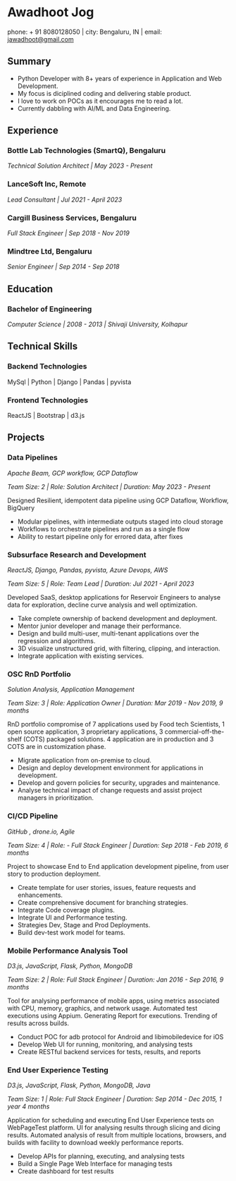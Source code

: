 # Awadhoot Jog

phone: + 91 8080128050 | city: Bengaluru, IN | email: jawadhoot@gmail.com

## Summary

- Python Developer with 8+ years of experience in Application and Web Development.
- My focus is diciplined coding and delivering stable product.
- I love to work on POCs as it encourages me to read a lot.
- Currently dabbling with AI/ML and Data Engineering.
  
## Experience

### Bottle Lab Technologies (SmartQ), Bengaluru

*Technical Solution Architect | May 2023 - Present*

### LanceSoft Inc, Remote

*Lead Consultant | Jul 2021 - April 2023*

### Cargill Business Services, Bengaluru

*Full Stack Engineer | Sep 2018 - Nov 2019*

### Mindtree Ltd, Bengaluru

*Senior Engineer | Sep 2014 - Sep 2018*

## Education

### Bachelor of Engineering

*Computer Science | 2008 - 2013 | Shivaji University, Kolhapur*

## Technical Skills

### Backend Technologies

MySql | Python | Django | Pandas | pyvista

### Frontend Technologies

ReactJS | Bootstrap | d3.js

## Projects

### Data Pipelines

*Apache Beam, GCP workflow, GCP  Dataflow*

*Team Size: 2 | Role: Solution Architect | Duration: May 2023 - Present*

Designed Resilient, idempotent data pipeline using GCP Dataflow, Workflow, BigQuery

- Modular pipelines, with intermediate outputs staged into cloud storage
- Workflows to orchestrate pipelines and run as a single flow
- Ability to restart pipeline only for errored data, after fixes

### Subsurface Research and Development

*ReactJS, Django, Pandas, pyvista, Azure Devops, AWS*

*Team Size: 5 | Role: Team Lead | Duration: Jul 2021 - April 2023*

Developed SaaS, desktop applications for Reservoir Engineers to analyse data for exploration, decline curve analysis and well optimization.

- Take complete ownership of backend development and deployment.
- Mentor junior developer and manage their performance.
- Design and build multi-user, multi-tenant applications over the regression and algorithms.
- 3D visualize unstructured grid, with filtering, clipping, and interaction.
- Integrate application with existing services.

### OSC RnD Portfolio

*Solution Analysis, Application Management*

*Team Size: 3 | Role: Application Owner | Duration: Mar 2019 - Nov 2019, 9 months*

RnD portfolio compromise of 7 applications used by Food tech Scientists, 1 open source application, 3 proprietary applications, 3 commercial-off-the-shelf (COTS) packaged solutions. 4 application are in production and 3 COTS are in customization phase.

- Migrate application from on-premise to cloud.
- Design and deploy development environment for applications in development.
- Develop and govern policies for security, upgrades and maintenance.
- Analyse technical impact of change requests and assist project managers in prioritization.

### CI/CD Pipeline

*GitHub , drone.io, Agile*

*Team Size: 4 | Role: - Full Stack Engineer | Duration: Sep 2018 - Feb 2019, 6 months*

Project to showcase End to End application development pipeline, from user story to production deployment.

- Create template for user stories, issues, feature requests and enhancements.
- Create comprehensive document for branching strategies.
- Integrate Code coverage plugins.
- Integrate UI and Performance testing.
- Strategies Dev, Stage and Prod Deployments.
- Build dev-test work model for teams.

### Mobile Performance Analysis Tool

*D3.js, JavaScript, Flask, Python, MongoDB*

*Team Size: 2 | Role: Full Stack Engineer | Duration: Jan 2016 - Sep 2016, 9 months*

Tool for analysing performance of mobile apps, using metrics associated with CPU, memory, graphics, and network usage. Automated test executions using Appium. Generating Report for executions. Trending of results across builds.

- Conduct POC for adb protocol for Android and libimobiledevice for iOS
- Develop Web UI for running, monitoring, and analysing tests
- Create RESTful backend services for tests, results, and reports

### End User Experience Testing

*D3.js, JavaScript, Flask, Python, MongoDB, Java*

*Team Size: 1 | Role: Full Stack Engineer | Duration: Sep 2014 - Dec 2015, 1 year 4 months*

Application for scheduling and executing End User Experience tests on WebPageTest platform. UI for analysing results through slicing and dicing results. Automated analysis of result from multiple locations, browsers, and builds with facility to download weekly performance reports.

- Develop APIs for planning, executing, and analysing tests
- Build a Single Page Web Interface for managing tests
- Create dashboard for test results
